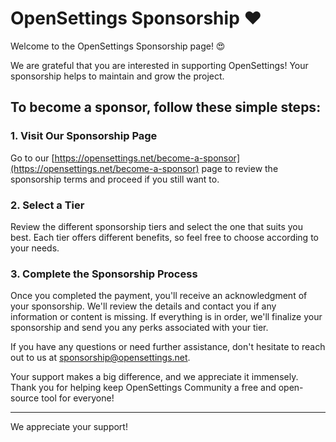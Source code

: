 # OpenSettings Sponsorship ❤️

Welcome to the OpenSettings Sponsorship page! 😍

We are grateful that you are interested in supporting OpenSettings! Your sponsorship helps to maintain and grow the project.

## To become a sponsor, follow these simple steps:

### 1. Visit Our Sponsorship Page
Go to our [https://opensettings.net/become-a-sponsor](https://opensettings.net/become-a-sponsor) page to review the sponsorship terms and proceed if you still want to.

### 2. Select a Tier
Review the different sponsorship tiers and select the one that suits you best. Each tier offers different benefits, so feel free to choose according to your needs.

### 3. Complete the Sponsorship Process
Once you completed the payment, you'll receive an acknowledgment of your sponsorship. We'll review the details and contact you if any information or content is missing. If everything is in order, we'll finalize your sponsorship and send you any perks associated with your tier.

If you have any questions or need further assistance, don't hesitate to reach out to us at [sponsorship@opensettings.net](mailto:sponsorship@opensettings.net).

Your support makes a big difference, and we appreciate it immensely. Thank you for helping keep OpenSettings Community a free and open-source tool for everyone!

---

We appreciate your support!
